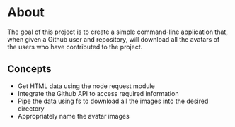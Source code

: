# About

The goal of this project is to create a simple command-line application that, when given a Github user and repository, will download all the avatars of the users who have contributed to the project.

## Concepts
* Get HTML data using the node request module
* Integrate the Github API to access required information
* Pipe the data using fs to download all the images into the desired directory
* Appropriately name the avatar images
